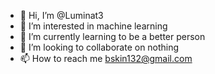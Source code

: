 - 👋 Hi, I’m @Luminat3
- 👀 I’m interested in machine learning
- 🌱 I’m currently learning to be a better person
- 💞️ I’m looking to collaborate on nothing
- 📫 How to reach me bskin132@gmail.com

<!---
Luminat3/Luminat3 is a ✨ special ✨ repository because its `README.md` (this file) appears on your GitHub profile.
You can click the Preview link to take a look at your changes.
--->
